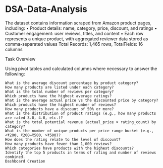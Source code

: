 # DSA-Data-Analysis
The dataset contains information scraped from Amazon product pages, including: • Product details: name, category, price, discount, and ratings • Customer engagement: user reviews, titles, and content • Each row represents a unique product, with aggregated reviewer data stored as comma-separated values Total Records: 1,465 rows, TotalFields: 16 columns

Task Overview

Using pivot tables and calculated columns where necessary to answer the following:

    What is the average discount percentage by product category?
    How many products are listed under each category?
    What is the total number of reviews per category?
    Which products have the highest average ratings?
    What is the average actual price vs the discounted price by category?
    Which products have the highest number of reviews?
    How many products have a discount of 50% or more?
    What is the distribution of product ratings (e.g., how many products are rated 3.0, 4.0, etc.)?
    What is the total potential revenue (actual_price × rating_count) by category?
    What is the number of unique products per price range bucket (e.g., <₹200, ₹200–₹500, >₹500)?
    How does the rating relate to the level of discount?
    How many products have fewer than 1,000 reviews?
    Which categories have products with the highest discounts?
    Identify the top 5 products in terms of rating and number of reviews combined.
    Dashboard Creation
